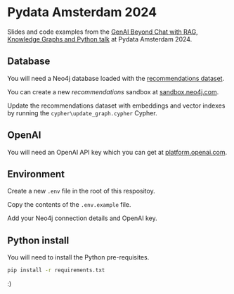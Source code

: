 # Pydata Amsterdam 2024

Slides and code examples from the [GenAI Beyond Chat with RAG, Knowledge Graphs and Python talk](https://amsterdam2024.pydata.org/cfp/talk/F9AWKJ/) at Pydata Amsterdam 2024.

## Database

You will need a Neo4j database loaded with the [recommendations dataset](https://github.com/neo4j-graph-examples/recommendations).

You can create a new _recommendations_ sandbox at [sandbox.neo4j.com](https://sandbox.neo4j.com).

Update the recommendations dataset with embeddings and vector indexes by running the `cypher\update_graph.cypher` Cypher.

## OpenAI

You will need an OpenAI API key which you can get at [platform.openai.com](https://platform.openai.com).

## Environment

Create a new `.env` file in the root of this respositoy.

Copy the contents of the `.env.example` file.

Add your Neo4j connection details and OpenAI key.

## Python install

You will need to install the Python pre-requisites.

```bash
pip install -r requirements.txt
```

:)